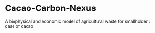 # Cacao-Carbon-Nexus
A biophysical and economic model of agricultural waste for smallholder : case of cacao
